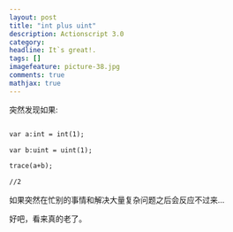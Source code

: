 ```yaml
---
layout: post
title: "int plus uint"
description: Actionscript 3.0
category: 
headline: It`s great!.
tags: []
imagefeature: picture-38.jpg
comments: true
mathjax: true
---
```


突然发现如果:

~~~ html

var a:int = int(1);

var b:uint = uint(1);

trace(a+b);

//2

~~~

如果突然在忙别的事情和解决大量复杂问题之后会反应不过来...

好吧，看来真的老了。


